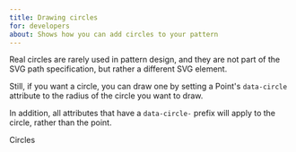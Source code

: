 ```yaml
---
title: Drawing circles
for: developers
about: Shows how you can add circles to your pattern
---
```


Real circles are rarely used in pattern design, and they are not part of the SVG path specification,
but rather a different SVG element.

Still, if you want a circle, you can draw one by setting a Point's `data-circle` attribute
to the radius of the circle you want to draw.

In addition, all attributes that have a `data-circle-` prefix will apply to the circle, rather than the point.

<Example pattern="rendertest" options_only="circles">
Circles
</Example>

